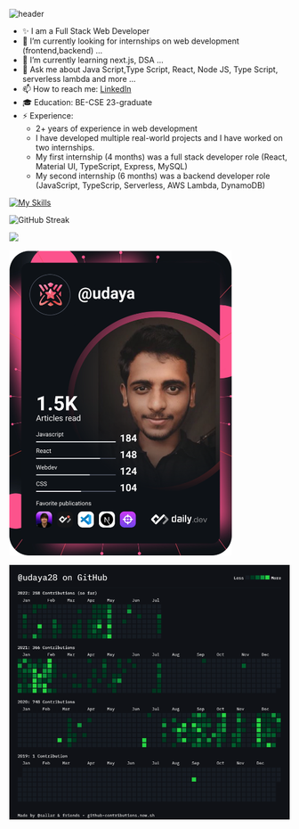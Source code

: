 ![header](https://capsule-render.vercel.app/api?type=waving&color=auto&height=300&section=header&text=Udaya%20M&fontSize=90&animation=fadeIn&fontAlignY=30&desc=I%20am%20a%20Full%20Stack%20Web%20Developer&descAlignY=51&descAlign=62)
<!-- https://github.com/kyechan99/capsule-render -->

- ✨ I am a Full Stack Web Developer
- 🔭 I’m currently looking for internships on web development (frontend,backend) ...
- 🌱 I’m currently learning next.js, DSA ...
- 💬 Ask me about Java Script,Type Script, React, Node JS, Type Script, serverless lambda and more ...
- 📫 How to reach me: [LinkedIn](https://www.linkedin.com/in/udaya28/)
- 🎓 Education: BE-CSE 23-graduate
- ⚡ Experience: 
  - 2+ years of experience in web development
  - I have developed multiple real-world projects and I  have worked on two internships. 
  - My first internship (4 months) was a full stack developer role (React, Material UI, TypeScript, Express, MySQL)
  - My second internship (6 months) was a backend developer role (JavaScript, TypeScrip, Serverless, AWS Lambda, DynamoDB)



[![My Skills](https://skillicons.dev/icons?i=js,html,css,ts,react,nodejs,express,materialui,nextjs,dynamodb,aws,bootstrap,firebase,git,vscode)](https://www.linkedin.com/in/udaya28/)
<!-- https://github.com/tandpfun/skill-icons -->

<!-- ![Jokes Card](https://readme-jokes.vercel.app/api?hideBorder) -->


<!-- ![Quote](https://github-readme-quotes.herokuapp.com/quote) -->

![GitHub Streak](https://github-readme-streak-stats.herokuapp.com/?user=udaya28)
<!-- https://github.com/DenverCoder1/github-readme-streak-stats -->


![](https://github-profile-summary-cards.vercel.app/api/cards/profile-details?username=udaya28&theme=default)

<a href="https://app.daily.dev/udaya"><img src="devcard.svg" width="400" alt="Udaya's Dev Card"/></a>


![](contributions.png)
<!-- https://github-contributions.vercel.app/ -->
